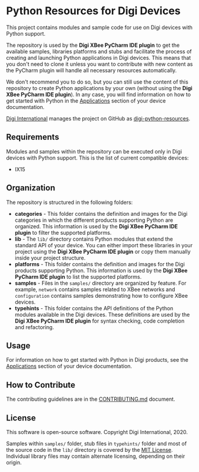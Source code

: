 Python Resources for Digi Devices
=================================

This project contains modules and sample code for use on Digi devices with
Python support.

The repository is used by the **Digi XBee PyCharm IDE plugin** to get the
available samples, libraries platforms and stubs and facilitate the process of
creating and launching Python applications in Digi devices. This means that you
don't need to clone it unless you want to contribute with new content as the
PyCharm plugin will handle all necessary resources automatically.

We don't recommend you to do so, but you can still use the content of this
repository to create Python applications by your own (without using the **Digi
XBee PyCharm IDE plugin**). In any case, you will find information on how to get
started with Python in the [Applications][doc] section of your device
documentation.

[Digi International][Digi] manages the project on GitHub as
[digi-python-resources][digi-python-resources].


Requirements
------------

Modules and samples within the repository can be executed only in Digi devices
with Python support. This is the list of current compatible devices:

* IX15


Organization
------------

The repository is structured in the following folders:

* **categories** - This folder contains the definition and images for the Digi
  categories in which the different products supporting Python are organized.
  This information is used by the **Digi XBee PyCharm IDE plugin** to filter the
  supported platforms.
* **lib** - The `lib/` directory contains Python modules that extend the
  standard API of your device. You can either import these libraries in your
  project using the **Digi XBee PyCharm IDE plugin** or copy them manually
  inside your project structure.
* **platforms** - This folder contains the definition and images for the
  Digi products supporting Python. This information is used by the **Digi XBee 
  PyCharm IDE plugin** to list the supported platforms.
* **samples** - Files in the `samples/` directory are organized by feature.
  For example, `network` contains samples related to XBee networks and
  `configuration` contains samples demonstrating how to configure XBee
  devices.
* **typehints** - This folder contains the API definitions of the Python
  modules available in the Digi devices. These definitions are used by the
  **Digi XBee PyCharm IDE plugin** for syntax checking, code completion and
  refactoring.


Usage
-----

For information on how to get started with Python in Digi products, see the
[Applications][doc] section of your device documentation.


How to Contribute
-----------------
The contributing guidelines are in the [CONTRIBUTING.md](CONTRIBUTING.md)
document.


License
-------

This software is open-source software. Copyright Digi International, 2020.

Samples within `samples/` folder, stub files in `typehints/` folder and most of
the source code in the `lib/` directory is covered by the
[MIT License](LICENSE.txt). Individual library files may contain alternate
licensing, depending on their origin.


[Digi]: http://www.digi.com
[digi-python-resources]: https://github.com/digidotcom/digi-python-resources
[doc]: https://www.digi.com/resources/documentation/digidocs/90002400/#containers/applications-cont.htm
